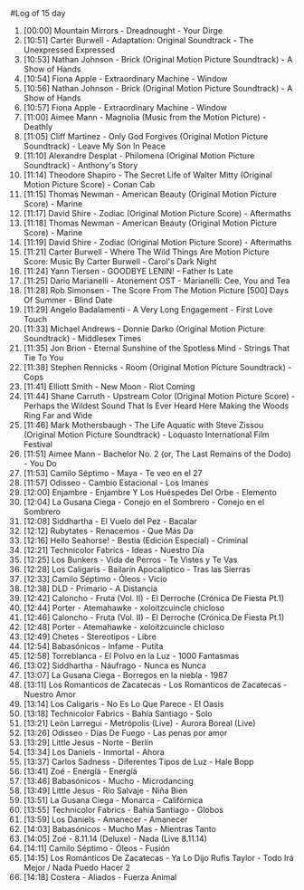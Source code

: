 #Log of 15 day

1. [00:00] Mountain Mirrors - Dreadnought - Your Dirge
1. [10:51] Carter Burwell - Adaptation: Original Soundtrack - The Unexpressed Expressed
1. [10:53] Nathan Johnson - Brick (Original Motion Picture Soundtrack) - A Show of Hands
1. [10:54] Fiona Apple - Extraordinary Machine - Window
1. [10:56] Nathan Johnson - Brick (Original Motion Picture Soundtrack) - A Show of Hands
1. [10:57] Fiona Apple - Extraordinary Machine - Window
1. [11:00] Aimee Mann - Magnolia (Music from the Motion Picture) - Deathly
1. [11:05] Cliff Martinez - Only God Forgives (Original Motion Picture Soundtrack) - Leave My Son In Peace
1. [11:10] Alexandre Desplat - Philomena (Original Motion Picture Soundtrack) - Anthony's Story
1. [11:14] Theodore Shapiro - The Secret Life of Walter Mitty (Original Motion Picture Score) - Conan Cab
1. [11:15] Thomas Newman - American Beauty (Original Motion Picture Score) - Marine
1. [11:17] David Shire - Zodiac (Original Motion Picture Score) - Aftermaths
1. [11:18] Thomas Newman - American Beauty (Original Motion Picture Score) - Marine
1. [11:19] David Shire - Zodiac (Original Motion Picture Score) - Aftermaths
1. [11:21] Carter Burwell - Where The Wild Things Are Motion Picture Score: Music By Carter Burwell - Carol's Dark Night
1. [11:24] Yann Tiersen - GOODBYE LENIN! - Father Is Late
1. [11:25] Dario Marianelli - Atonement OST - Marianelli: Cee, You and Tea
1. [11:28] Rob Simonsen - The Score From The Motion Picture [500] Days Of Summer - Blind Date
1. [11:29] Angelo Badalamenti - A Very Long Engagement - First Love Touch
1. [11:33] Michael Andrews - Donnie Darko (Original Motion Picture Soundtrack) - Middlesex Times
1. [11:35] Jon Brion - Eternal Sunshine of the Spotless Mind - Strings That Tie To You
1. [11:38] Stephen Rennicks - Room (Original Motion Picture Soundtrack) - Cops
1. [11:41] Elliott Smith - New Moon - Riot Coming
1. [11:44] Shane Carruth - Upstream Color (Original Motion Picture Score) - Perhaps the Wildest Sound That Is Ever Heard Here Making the Woods Ring Far and Wide
1. [11:46] Mark Mothersbaugh - The Life Aquatic with Steve Zissou (Original Motion Picture Soundtrack) - Loquasto International Film Festival
1. [11:51] Aimee Mann - Bachelor No. 2 (or, The Last Remains of the Dodo) - You Do
1. [11:53] Camilo Séptimo - Maya - Te veo en el 27
1. [11:57] Odisseo - Cambio Estacional - Los Imanes
1. [12:00] Enjambre - Enjambre Y Los Huéspedes Del Orbe - Elemento
1. [12:04] La Gusana Ciega - Conejo en el Sombrero - Conejo en el Sombrero
1. [12:08] Siddhartha - El Vuelo del Pez - Bacalar
1. [12:12] Rubytates - Renacemos - Que Más Da
1. [12:16] Hello Seahorse! - Bestia (Edición Especial) - Criminal
1. [12:21] Technicolor Fabrics - Ideas - Nuestro Día
1. [12:25] Los Bunkers - Vida de Perros - Te Vistes y Te Vas
1. [12:28] Los Caligaris - Bailarín Apocalíptico - Tras las Sierras
1. [12:33] Camilo Séptimo - Óleos - Vicio
1. [12:38] DLD - Primario - A Distancia
1. [12:42] Caloncho - Fruta (Vol. II) - El Derroche (Crónica De Fiesta Pt.1)
1. [12:44] Porter - Atemahawke - xoloitzcuincle chicloso
1. [12:46] Caloncho - Fruta (Vol. II) - El Derroche (Crónica De Fiesta Pt.1)
1. [12:48] Porter - Atemahawke - xoloitzcuincle chicloso
1. [12:49] Chetes - Stereotipos - Libre
1. [12:54] Babasónicos - Infame - Putita
1. [12:58] Torreblanca - El Polvo en la Luz - 1000 Fantasmas
1. [13:02] Siddhartha - Náufrago - Nunca es Nunca
1. [13:07] La Gusana Ciega - Borregos en la niebla - 1987
1. [13:11] Los Romanticos de Zacatecas - Los Romanticos de Zacatecas - Nuestro Amor
1. [13:14] Los Caligaris - No Es Lo Que Parece - El Oasis
1. [13:18] Technicolor Fabrics - Bahía Santiago - Solo
1. [13:21] León Larregui - Metrópolis (Live) - Aurora Boreal (Live)
1. [13:26] Odisseo - Días De Fuego - Las penas por amor
1. [13:29] Little Jesus - Norte - Berlín
1. [13:34] Los Daniels - Inmortal - Ahora
1. [13:37] Carlos Sadness - Diferentes Tipos de Luz - Hale Bopp
1. [13:41] Zoé - Energía - Energía
1. [13:46] Babasónicos - Mucho - Microdancing
1. [13:49] Little Jesus - Río Salvaje - Niña Bien
1. [13:51] La Gusana Ciega - Monarca - Califórnica
1. [13:55] Technicolor Fabrics - Bahía Santiago - Globos
1. [13:59] Los Daniels - Amanecer - Amanecer
1. [14:03] Babasónicos - Mucho Mas - Mientras Tanto
1. [14:05] Zoé - 8.11.14 (Deluxe) - Nada (Live 8.11.14)
1. [14:11] Camilo Séptimo - Óleos - Fusión
1. [14:15] Los Románticos De Zacatecas - Ya Lo Dijo Rufis Taylor - Todo Irá Mejor / Nada Puedo Hacer 2
1. [14:18] Costera - Aliados - Fuerza Animal
